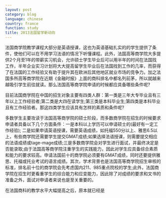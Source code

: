 ```yaml
---
layout: post
category: blog
language: chinese
country: france
function: study
title: 2013法国留学新动向
---
```



法国商学院教学课程大部分是英语授课，这也为英语基础扎实的的学生提供了条件，使他们可以在不用学习法语的情况下听懂课程。此外，法国高等商学院大多提供2个月至1年的带薪实习机会，允许硕士学生毕业后可以用半年的时间在法国找工作，半年企业实习计划将大大提高留学生毕业后在法国找到工作的几率，而获得了在法国的工作经验又有助于提升其在欧洲后其他地区就业市场的竞争力。加之法国多所高等商学院在近期《金融时报》上面的商科排名中都名列前茅，所以就越来越吸引学生前往就读。那么法国高等商学院申请的时候都应具备哪些条件呢?


目前法国商学院在中国的招生对象主要有四类人群：第一类是三年大专毕业且有三年以上工作经验者;第二类是大四在读学生;第三类是本科毕业生;第四类是本科毕业且有工作经验者。那这四类学生应该具有怎样的素质和条件呢?


多数学生主要攻读于法国高等商学院的硕士阶段，而多数商学院在招生的时候要求申请者具备以下几个方面条件：一是本科以上学历可以申请硕士的(最好有一定工作经验);
二是如果申请英语授课，需要英语成绩，如托福550分以上、雅思6.5以上，有些商学院还需要学生提交GMAT成绩;如果选择法语授课，则需要提交相应的法语成绩或tage-mage成绩;三是多数商学院会对学生进行面试，并最终决定是否能录取;由于法国高等商学院注重学生的实践能力，因此对学生应具备综合素质和能力的要求较高。申请法国前十的商学院必须要有GMAT成绩，同时还要提供雅思、托福或托业考试的语言成绩。其次，学术背景也是法国高等商学院招生审核的标准，排名前十位的商学院会先考虑国内211、985重点院校的学生;此外，法国商学院在招生时更看重学生的综合能力和应变能力，因此除了对成绩的要求和文书的准备之外，面试对申请者来说也是至关重要的。


在法国商科的教学水平大幅提高之后，原本就已经是